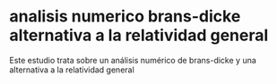 # analisis numerico brans-dicke alternativa a la relatividad general
Este estudio trata sobre un análisis numérico de brans-dicke y una alternativa a la relatividad general
